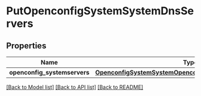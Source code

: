# PutOpenconfigSystemSystemDnsServers

## Properties
Name | Type | Description | Notes
------------ | ------------- | ------------- | -------------
**openconfig_systemservers** | [**OpenconfigSystemSystemOpenconfigsystemsystemDnsServers**](OpenconfigSystemSystemOpenconfigsystemsystemDnsServers.md) |  | [optional] 

[[Back to Model list]](../README.md#documentation-for-models) [[Back to API list]](../README.md#documentation-for-api-endpoints) [[Back to README]](../README.md)


